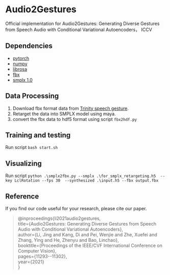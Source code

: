 # Audio2Gestures
Official implementation for Audio2Gestures: Generating Diverse Gestures from Speech Audio with Conditional Variational Autoencoders， ICCV

## Dependencies
- [pytorch](https://pytorch.org/)
- [numpy](https://numpy.org/)
- [librosa](https://librosa.org/)
- [fbx](https://www.autodesk.com/developer-network/platform-technologies/fbx-sdk-2020-0)
- [smplx 1.0](https://github.com/vchoutas/smplx)

## Data Processing
1. Download fbx format data from [Trinity speech gesture](https://trinityspeechgesture.scss.tcd.ie/).
2. Retarget the data into SMPLX model using maya.
3. convert the fbx data to hdf5 format using script ``fbx2hdf.py``


## Training and testing
Run script ``bash start.sh``

## Visualizing
Run script ``python .\smplx2fbx.py --smplx .\for_smplx_retargeting.h5  --key LclRotation --fps 30  --synthesized .\input.h5 --fbx output.fbx`` 

## Reference
If you find our code useful for your research, please cite our paper.
> @inproceedings{li2021audio2gestures,  
>  title={Audio2Gestures: Generating Diverse Gestures from Speech Audio with Conditional Variational Autoencoders},  
>  author={Li, Jing and Kang, Di and Pei, Wenjie and Zhe, Xuefei and Zhang, Ying and He, Zhenyu and Bao, Linchao},  
>  booktitle={Proceedings of the IEEE/CVF International Conference on Computer Vision},  
>  pages={11293--11302},  
>  year={2021}  
> }
